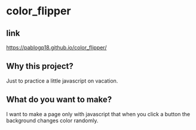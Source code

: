 # color_flipper

## link
https://pablogp18.github.io/color_flipper/

## Why this project?
Just to practice a little javascript on vacation.

## What do you want to make?
I want to make a page only with javascript that when you click a button the background changes color randomly.
